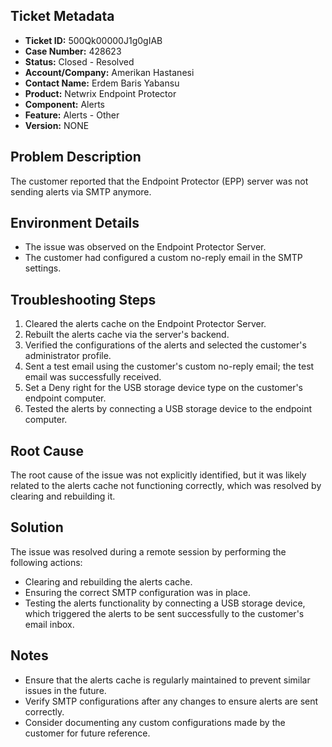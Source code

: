 ## Ticket Metadata
- **Ticket ID:** 500Qk00000J1g0gIAB
- **Case Number:** 428623
- **Status:** Closed - Resolved
- **Account/Company:** Amerikan Hastanesi
- **Contact Name:** Erdem Baris Yabansu
- **Product:** Netwrix Endpoint Protector
- **Component:** Alerts
- **Feature:** Alerts - Other
- **Version:** NONE

## Problem Description
The customer reported that the Endpoint Protector (EPP) server was not sending alerts via SMTP anymore.

## Environment Details
- The issue was observed on the Endpoint Protector Server.
- The customer had configured a custom no-reply email in the SMTP settings.

## Troubleshooting Steps
1. Cleared the alerts cache on the Endpoint Protector Server.
2. Rebuilt the alerts cache via the server's backend.
3. Verified the configurations of the alerts and selected the customer's administrator profile.
4. Sent a test email using the customer's custom no-reply email; the test email was successfully received.
5. Set a Deny right for the USB storage device type on the customer's endpoint computer.
6. Tested the alerts by connecting a USB storage device to the endpoint computer.

## Root Cause
The root cause of the issue was not explicitly identified, but it was likely related to the alerts cache not functioning correctly, which was resolved by clearing and rebuilding it.

## Solution
The issue was resolved during a remote session by performing the following actions:
- Clearing and rebuilding the alerts cache.
- Ensuring the correct SMTP configuration was in place.
- Testing the alerts functionality by connecting a USB storage device, which triggered the alerts to be sent successfully to the customer's email inbox.

## Notes
- Ensure that the alerts cache is regularly maintained to prevent similar issues in the future.
- Verify SMTP configurations after any changes to ensure alerts are sent correctly.
- Consider documenting any custom configurations made by the customer for future reference.